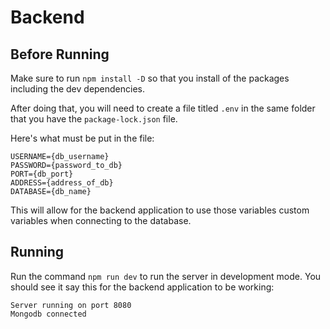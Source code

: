 # Backend

## Before Running

Make sure to run `npm install -D` so that you install of the packages including the dev dependencies.

After doing that, you will need to create a file titled `.env` in the same folder that you have the `package-lock.json` file.

Here's what must be put in the file:

```
USERNAME={db_username}
PASSWORD={password_to_db}
PORT={db_port}
ADDRESS={address_of_db}
DATABASE={db_name}
```

This will allow for the backend application to use those variables custom variables when connecting to the database.

## Running

Run the command `npm run dev` to run the server in development mode.
You should see it say this for the backend application to be working:

```
Server running on port 8080
Mongodb connected
```
